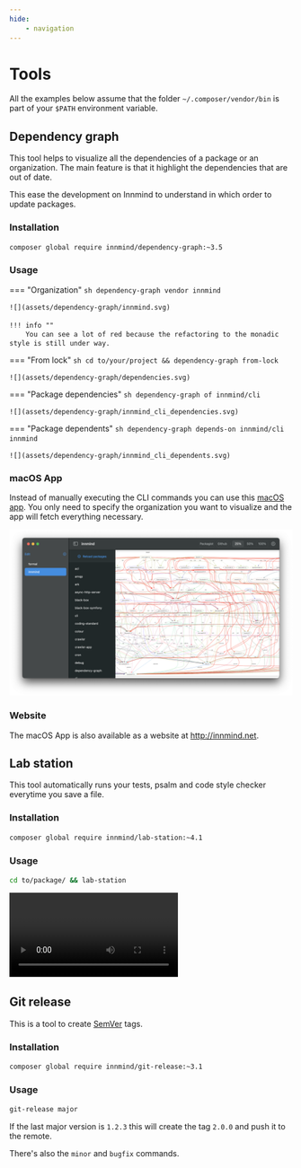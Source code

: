 ```yaml
---
hide:
    - navigation
---
```


# Tools

All the examples below assume that the folder `~/.composer/vendor/bin` is part of your `$PATH` environment variable.

## Dependency graph

This tool helps to visualize all the dependencies of a package or an organization. The main feature is that it highlight the dependencies that are out of date.

This ease the development on Innmind to understand in which order to update packages.

### Installation

```sh
composer global require innmind/dependency-graph:~3.5
```

### Usage

=== "Organization"
    ```sh
    dependency-graph vendor innmind
    ```

    ![](assets/dependency-graph/innmind.svg)

    !!! info ""
        You can see a lot of red because the refactoring to the monadic style is still under way.

=== "From lock"
    ```sh
    cd to/your/project && dependency-graph from-lock
    ```

    ![](assets/dependency-graph/dependencies.svg)

=== "Package dependencies"
    ```sh
    dependency-graph of innmind/cli
    ```

    ![](assets/dependency-graph/innmind_cli_dependencies.svg)

=== "Package dependents"
    ```sh
    dependency-graph depends-on innmind/cli innmind
    ```

    ![](assets/dependency-graph/innmind_cli_dependents.svg)

### macOS App

Instead of manually executing the CLI commands you can use this [macOS app](https://github.com/Innmind/macOS-tooling). You only need to specify the organization you want to visualize and the app will fetch everything necessary.

![](assets/dependency-graph/macOS-app.png)

### Website

The macOS App is also available as a website at <http://innmind.net>.

## Lab station

This tool automatically runs your tests, psalm and code style checker everytime you save a file.

### Installation

```sh
composer global require innmind/lab-station:~4.1
```

### Usage

```sh
cd to/package/ && lab-station
```

<video controls>
    <source src="/assets/lab-station/overview.mov">
</video>

## Git release

This is a tool to create [SemVer](https://semver.org) tags.

### Installation

```sh
composer global require innmind/git-release:~3.1
```

### Usage

```sh
git-release major
```

If the last major version is `1.2.3` this will create the tag `2.0.0` and push it to the remote.

There's also the `minor` and `bugfix` commands.
